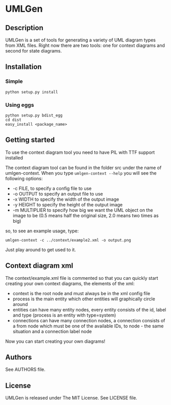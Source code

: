 UMLGen
======

Description
-----------

UMLGen is a set of tools for generating a variety of UML diagram types from XML files. Right now there are two tools: one for context diagrams
and second for state diagrams.

Installation
------------

### Simple

    python setup.py install

### Using eggs

    python setup.py bdist_egg
    cd dist
    easy_install <package_name>

Getting started
---------------

To use the context diagram tool you need to have PIL with TTF support installed

The context diagram tool can be found in the folder src under the name of umlgen-context. When you type `umlgen-context --help` you will see
the following options:
* -c FILE, to specify a config file to use
* -o OUTPUT to specify an output file to use
* -x WIDTH to specify the width of the output image
* -y HEIGHT to specify the height of the output image
* -m MULTIPLIER to specify how big we want the UML object on the image to be (0.5 means half the original size, 2.0 means two times as big)

so, to see an example usage, type:

`umlgen-context -c ../context/example2.xml -o output.png`

Just play around to get used to it.

Context diagram xml
-------------------

The context/example.xml file is commented so that you can quickly start creating your own context diagrams, the elements of the xml:
* context is the root node and must always be in the xml config file
* process is the main entity which other entities will graphically circle around
* entities can have many entity nodes, every entity consists of the id, label and type (process is an entity with type=system)
* connections can have many connection nodes, a connection consists of a from node which must be one of the available IDs, to node - the same situation and a connection label node

Now you can start creating your own diagrams!


Authors
-------

See AUTHORS file.

License
-------

UMLGen is released under The MIT License. See LICENSE file.
